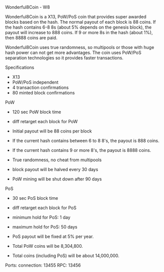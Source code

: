 
Wonderful8Coin - W8

Wonderful8Coin is a X13, PoW/PoS coin that provides super awarded blocks based on the hash. The normal payout of each block is 88 coins. If the hash contains 6-8 8s (about 5% depends on the genesis block), the payout will increase to 888 coins. If 9 or more 8s in the hash (about 1%), then 8888 coins are paid.

Wonderful8Coin uses true randomness, so multipools or those with huge hash power can not get more advantages. The coin uses PoW/PoS separation technologies so it provides faster transactions.


Specifications

- X13
- PoW/PoS independent
- 4 transaction confirmations 
- 80 minted block confirmations

PoW
- 120 sec PoW block time
- diff retarget each block for PoW
- Initial payout will be 88 coins per block
- If the current hash contains between 6 to 8 8's, the payout is 888 coins.
- If the current hash contains 9 or more 8's, the payout is 8888 coins.
- True randomness, no cheat from multipools

- block payout will be halved every 30 days
- PoW mining will be shut down after 90 days

PoS
- 30 sec PoS block time
- diff retarget each block for PoS
- minimum hold for PoS: 1 day
- maximum hold for PoS: 50 days
- PoS payout will be fixed at 5% per year.

- Total PoW coins will be 8,304,800.
- Total coins (including PoS) will be about 14,000,000.

Ports:
connection:	13455
RPC:		13456
